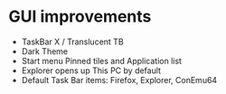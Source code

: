 # GUI improvements
- TaskBar X / Translucent TB
- Dark Theme
- Start menu Pinned tiles and Application list
- Explorer opens up This PC by default
- Default Task Bar items: Firefox, Explorer, ConEmu64

